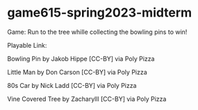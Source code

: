 # game615-spring2023-midterm

Game: Run to the tree whille collecting the bowling pins to win!


Playable Link: 


Bowling Pin by Jakob Hippe [CC-BY] via Poly Pizza

Little Man by Don Carson [CC-BY] via Poly Pizza

80s Car by Nick Ladd [CC-BY] via Poly Pizza

Vine Covered Tree by Zacharylll [CC-BY] via Poly Pizza


